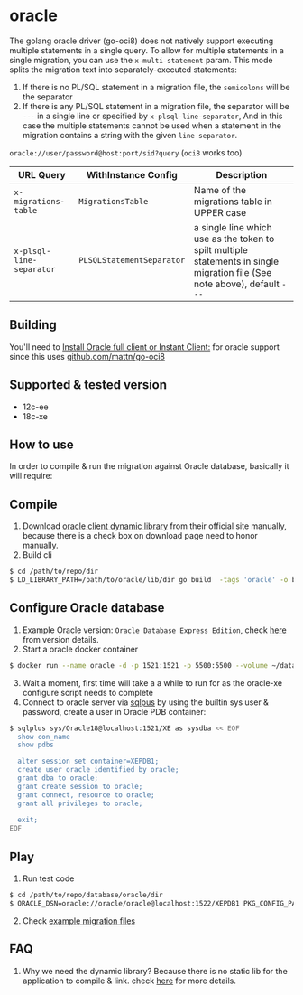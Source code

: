 # oracle
The golang oracle driver (go-oci8) does not natively support executing multiple statements in a single query. 
To allow for multiple statements in a single migration, you can use the `x-multi-statement` param. 
This mode splits the migration text into separately-executed statements:
1. If there is no PL/SQL statement in a migration file, the `semicolons` will be the separator
2. If there is any PL/SQL statement in a migration file, the separator will be `---` in a single line or specified by `x-plsql-line-separator`, 
   And in this case the multiple statements cannot be used when a statement in the migration contains a string with the given `line separator`.


`oracle://user/password@host:port/sid?query` (`oci8` works too)

| URL Query  | WithInstance Config | Description |
|------------|---------------------|-------------|
| `x-migrations-table` | `MigrationsTable` | Name of the migrations table in UPPER case |
| `x-plsql-line-separator` | `PLSQLStatementSeparator` | a single line which use as the token to spilt multiple statements in single migration file (See note above), default `---` |

## Building

You'll need to [Install Oracle full client or Instant Client:](https://www.oracle.com/technetwork/database/database-technologies/instant-client/downloads/index.html) for oracle support since this uses [github.com/mattn/go-oci8](https://github.com/mattn/go-oci8)

## Supported & tested version
- 12c-ee
- 18c-xe

## How to use

In order to compile & run the migration against Oracle database, basically it will require:

## Compile
1. Download [oracle client dynamic library](https://www.oracle.com/technetwork/database/database-technologies/instant-client/downloads/index.html) from their official site manually, because there is a check box on download page need to honor manually.
2. Build cli 
```bash
$ cd /path/to/repo/dir
$ LD_LIBRARY_PATH=/path/to/oracle/lib/dir go build  -tags 'oracle' -o bin/migrate github.com/golang-migrate/migrate/v4/cli
```

## Configure Oracle database
1. Example Oracle version: `Oracle Database Express Edition`, check [here](https://docs.oracle.com/cd/B28359_01/license.111/b28287/editions.htm#DBLIC119) from version details.
2. Start a oracle docker container 
```bash
$ docker run --name oracle -d -p 1521:1521 -p 5500:5500 --volume ~/data/oracle-xe:/opt/oracle/oradata maxnilz/oracle-xe:18c
```
3. Wait a moment, first time will take a a while to run for as the oracle-xe configure script needs to complete
4. Connect to oracle server via [sqlpus](https://download.oracle.com/otn/linux/instantclient/185000/instantclient-sqlplus-linux.x64-18.5.0.0.0dbru.zip) by using the builtin sys user & password, 
   create a user in Oracle PDB container:
```bash
$ sqlplus sys/Oracle18@localhost:1521/XE as sysdba << EOF
  show con_name
  show pdbs  

  alter session set container=XEPDB1;
  create user oracle identified by oracle;
  grant dba to oracle;
  grant create session to oracle;
  grant connect, resource to oracle;
  grant all privileges to oracle;
  
  exit;
EOF
```

## Play
1. Run test code 
```bash
$ cd /path/to/repo/database/oracle/dir
$ ORACLE_DSN=oracle://oracle/oracle@localhost:1522/XEPDB1 PKG_CONFIG_PATH=/opt/oracle/instantclient_18_5 LD_LIBRARY_PATH=/opt/oracle/instantclient_18_5 go test -race -v -covermode atomic ./... -coverprofile .coverage
```
2. Check [example migration files](examples)

## FAQ
1. Why we need the dynamic library?
Because there is no static lib for the application to compile & link. check [here](https://community.oracle.com/thread/4177571) for more details.
 
